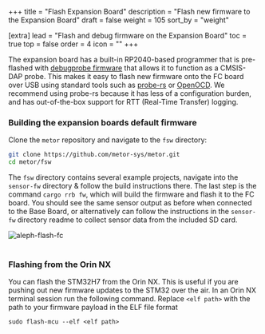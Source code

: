 +++
title = "Flash Expansion Board"
description = "Flash new firmware to the Expansion Board"
draft = false
weight = 105
sort_by = "weight"

[extra]
lead = "Flash and debug firmware on the Expansion Board"
toc = true
top = false
order = 4
icon = ""
+++


The expansion board has a built-in RP2040-based programmer that is pre-flashed with [debugprobe firmware](https://github.com/metor-sys/debugprobe)
that allows it to function as a CMSIS-DAP probe. This makes it easy to flash new firmware onto the FC board over USB using standard tools such as
[probe-rs](https://probe.rs/docs/getting-started/installation) or [OpenOCD](https://openocd.org/). We recommend using probe-rs because it has less of a configuration burden, and
has out-of-the-box support for RTT (Real-Time Transfer) logging.

### Building the expansion boards default firmware

Clone the `metor` repository and navigate to the `fsw` directory:

```sh
git clone https://github.com/metor-sys/metor.git
cd metor/fsw
```

The `fsw` directory contains several example projects, navigate into the `sensor-fw` directory & follow the build instructions there. The
last step is the command `cargo rrb fw`, which will build the firmware and flash it to the FC board. You should see the same sensor output as before
when connected to the Base Board, or alternatively can follow the instructions in the `sensor-fw` directory readme to collect sensor data
from the included SD card.

<img src="/assets/aleph-flash-fc.jpg" alt="aleph-flash-fc"/>
<br></br>


### Flashing from the Orin NX


You can flash the STM32H7 from the Orin NX. This is useful if you are pushing out new firmware updates to the STM32 over the air. In an Orin NX terminal session run the following command. Replace `<elf path>` with the path to your firmware payload in the ELF file format

```
sudo flash-mcu --elf <elf path>
```
